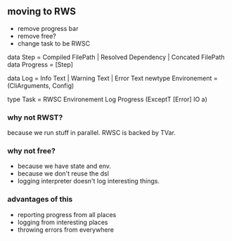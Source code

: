 ## moving to RWS

* remove progress bar
* remove free?
* change task to be RWSC

data Step = Compiled FilePath | Resolved Dependency | Concated FilePath
data Progress = [Step]

data Log = Info Text | Warning Text | Error Text
newtype Environement = (CliArguments, Config)

type Task = RWSC Environement Log Progress (ExceptT [Error] IO a)

### why not RWST?

because we run stuff in parallel. RWSC is backed by TVar.

### why not free?

* because we have state and env.
* because we don't reuse the dsl
* logging interpreter doesn't log interesting things.

### advantages of this

* reporting progress from all places
* logging from interesting places
* throwing errors from everywhere
